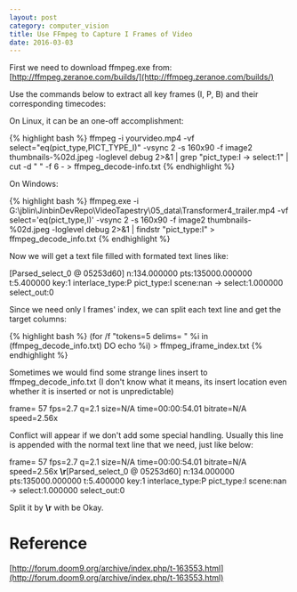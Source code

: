 ```yaml
---
layout: post
category: computer_vision
title: Use FFmpeg to Capture I Frames of Video
date: 2016-03-03
---
```


First we need to download ffmpeg.exe from: [http://ffmpeg.zeranoe.com/builds/](http://ffmpeg.zeranoe.com/builds/)

Use the commands below to extract all key frames (I, P, B) and their corresponding timecodes:

On Linux, it can be an one-off accomplishment:

{% highlight bash %}
ffmpeg -i yourvideo.mp4 -vf select="eq(pict_type\,PICT_TYPE_I)" -vsync 2 -s 160x90 -f image2 thumbnails-%02d.jpeg -loglevel debug 2>&1 | grep "pict_type:I -> select:1" | cut -d " " -f 6 - > ffmpeg_decode-info.txt
{% endhighlight %}

On Windows:

{% highlight bash %}
ffmpeg.exe -i G:\jblin\JinbinDevRepo\VideoTapestry\05_data\Transformer4_trailer.mp4 -vf select='eq(pict_type\,I)' -vsync 2 -s 160x90 -f image2 thumbnails-%02d.jpeg -loglevel debug 2>&1 | findstr "pict_type:I" > ffmpeg_decode_info.txt
{% endhighlight %}

Now we will get a text file filled with formated text lines like:

\[Parsed_select_0 @ 05253d60\] n:134.000000 pts:135000.000000 t:5.400000 key:1 interlace_type:P pict_type:I scene:nan -> select:1.000000 select_out:0

Since we need only I frames' index, we can split each text line and get the target columns:

{% highlight bash %}
(for /f "tokens=5 delims= " %i in (ffmpeg_decode_info.txt) DO echo %i) > ffmpeg_iframe_index.txt
{% endhighlight %}

Sometimes we would find some strange lines insert to ffmpeg_decode_info.txt 
(I don't know what it means, its insert location even whether it is inserted or not is unpredictable)

frame=   57 fps=2.7 q=2.1 size=N/A time=00:00:54.01 bitrate=N/A speed=2.56x   

Conflict will appear if we don't add some special handling. 
Usually this line is appended with the normal text line that we need, just like below:

frame=   57 fps=2.7 q=2.1 size=N/A time=00:00:54.01 bitrate=N/A speed=2.56x   **\r**\[Parsed_select_0 @ 05253d60\] n:134.000000 pts:135000.000000 t:5.400000 key:1 interlace_type:P pict_type:I scene:nan -> select:1.000000 select_out:0

Split it by **\r** with be Okay.

# Reference

[http://forum.doom9.org/archive/index.php/t-163553.html](http://forum.doom9.org/archive/index.php/t-163553.html)